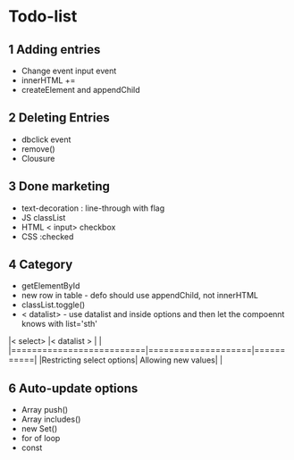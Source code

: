 # Todo-list

## 1 Adding entries

- Change event input event
- innerHTML +=
- createElement and appendChild

## 2 Deleting Entries

- dbclick event
- remove()
- Clousure

## 3 Done marketing

- text-decoration : line-through with flag
- JS classList
- HTML < input> checkbox
- CSS :checked

## 4 Category

- getElementById
- new row in table - defo should use appendChild, not innerHTML
- classList.toggle()
- < datalist> - use datalist and inside options and then let the compoennt knows with list='sth'

|< select>                 |< datalist >        |           |
|==========================|====================|===========|
|Restricting select options| Allowing new values|           |


## 6 Auto-update options
- Array push()
- Array includes()
- new Set()
- for of loop
- const

